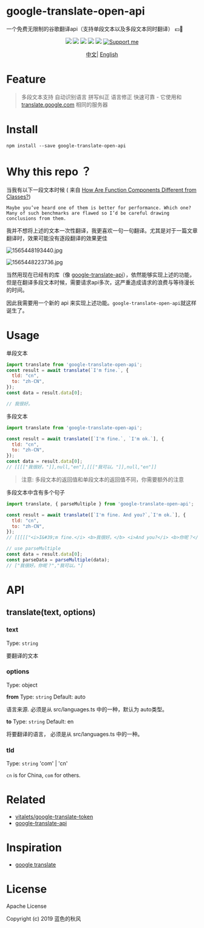 # google-translate-open-api
一个免费无限制的谷歌翻译api（支持单段文本以及多段文本同时翻译） 💵🚫

<p align="center">
    <a href="https://travis-ci.org/hua1995116/google-translate-open-api"><img src="https://travis-ci.org/hua1995116/google-translate-open-api.svg?branch=master" /></a>
    <a href="https://codecov.io/gh/hua1995116/google-translate-open-api"><img src="https://codecov.io/gh/hua1995116/google-translate-open-api/branch/master/graph/badge.svg" /></a>
    <a href="https://npmcharts.com/compare/google-translate-open-api?minimal=true" rel="nofollow"><img src="https://img.shields.io/npm/dm/google-translate-open-api.svg" style="max-width:100%;"></a>
    <a href="https://www.npmjs.com/package/google-translate-open-api" rel="nofollow"><img src="https://img.shields.io/npm/v/google-translate-open-api.svg" style="max-width:100%;"></a>
    <a href="https://www.npmjs.com/package/google-translate-open-api" rel="nofollow"><img src="https://img.shields.io/npm/l/google-translate-open-api.svg?style=flat" style="max-width:100%;"></a>
    <a href="https://www.patreon.com/qiufeng"><img src="https://badgen.net/badge/support%20me/donate/ff00ff" alt="Support me"/></a>
</p>

<p align="center">
<a href="./README_zh.md">中文</a>|
<a href="./README.md">English</a>
</p>

# Feature

> 多段文本支持
> 自动识别语言
> 拼写纠正
> 语言修正
> 快速可靠 - 它使用和 [translate.google.com](https://translate.google.com/) 相同的服务器

# Install

```shell
npm install --save google-translate-open-api
```

# Why this repo ？

当我有以下一段文本时候 ( 来自 [How Are Function Components Different from Classes?](https://overreacted.io/how-are-function-components-different-from-classes/))

```
Maybe you’ve heard one of them is better for performance. Which one? Many of such benchmarks are flawed so I’d be careful drawing conclusions from them.
```
我并不想将上述的文本一次性翻译，我更喜欢一句一句翻译。尤其是对于一篇文章翻译时，效果可能没有逐段翻译的效果更佳

![1565448193440.jpg](https://s3.qiufengh.com/blog/1565448193440.jpg)

![1565448223736.jpg](https://s3.qiufengh.com/blog/1565448223736.jpg)

当然用现在已经有的库（像 [google-translate-api](https://github.com/matheuss/google-translate-api)），依然能够实现上述的功能，但是在翻译多段文本时候，需要请求api多次，这严重造成请求的浪费与等待漫长的时间。

因此我需要用一个新的 api 来实现上述功能。`google-translate-open-api`就这样诞生了。

# Usage

单段文本
```javascript
import translate from 'google-translate-open-api';
const result = await translate(`I'm fine.`, {
  tld: "cn",
  to: "zh-CN",
});
const data = result.data[0];

// 我很好。
```

多段文本
```javascript
import translate from 'google-translate-open-api';

const result = await translate([`I'm fine.`, `I'm ok.`], {
  tld: "cn",
  to: "zh-CN",
});
const data = result.data[0];
// [[[["我很好。"]],null,"en"],[[["我可以。"]],null,"en"]]
```

> 注意: 多段文本的返回值和单段文本的返回值不同，你需要额外的注意

多段文本中含有多个句子

```javascript
import translate, { parseMultiple } from 'google-translate-open-api';

const result = await translate([`I'm fine. And you?`,`I'm ok.`], {
  tld: "cn",
  to: "zh-CN",
});
// [[[[["<i>I&#39;m fine.</i> <b>我很好。</b> <i>And you?</i> <b>你呢？</b>"]],null,"en"],[[["我可以。"]],null,"en"]]]

// use parseMultiple
const data = result.data[0];
const parseData = parseMultiple(data);
// ["我很好。你呢？","我可以。"]
```

# API

## translate(text, options)

### text

Type: `string`

要翻译的文本

### options

Type: object

**from**
Type: `string` Default: auto

语言来源. 必须是从 src/languages.ts 中的一种，默认为 auto类型。

**to**
Type: `string` Default: en

将要翻译的语言， 必须是从 src/languages.ts 中的一种。

### tld
Type: `string` 'com' | 'cn'

`cn` is for China, `com` for others.


# Related
- [vitalets/google-translate-token](https://github.com/vitalets/google-translate-token)
- [google-translate-api](https://github.com/matheuss/google-translate-api)

# Inspiration

- [google translate](https://chrome.google.com/webstore/detail/google-translate/aapbdbdomjkkjkaonfhkkikfgjllcleb?hl=zh-CN)

# License

Apache License

Copyright (c) 2019 蓝色的秋风